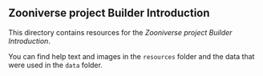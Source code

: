 ## Zooniverse project Builder Introduction

This directory contains resources for the _Zooniverse project Builder Introduction_.

You can find help text and images in the `resources` folder and the data that were used in the `data` folder.
